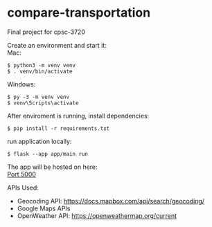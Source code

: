 # compare-transportation

Final project for cpsc-3720

Create an environment and start it:
<br>
Mac:
<br>

```
$ python3 -m venv venv
$ . venv/bin/activate
```

Windows:
<br>

```
$ py -3 -m venv venv
$ venv\Scripts\activate
```

After enviroment is running, install dependencies:
<br>

```
$ pip install -r requirements.txt
```

run application locally:
<br>

```
$ flask --app app/main run
```

The app will be hosted on here:
<br>
[Port 5000](http://127.0.0.1:5000/)

APIs Used:
- Geocoding API: https://docs.mapbox.com/api/search/geocoding/
- Google Maps APIs
- OpenWeather API: https://openweathermap.org/current
